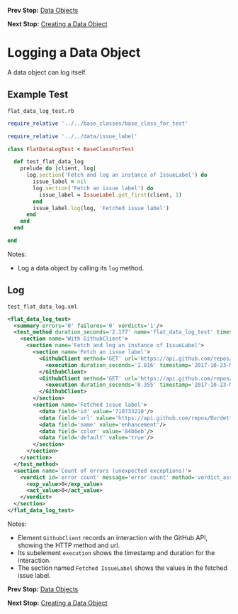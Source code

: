 <!--- GENERATED FILE, DO NOT EDIT --->
**Prev Stop:** [Data Objects](./DataObjects.md#data-objects)

**Next Stop:** [Creating a Data Object](./FlatDataNew.md#creating-a-data-object)


# Logging a Data Object

A data object can log itself.

## Example Test

<code>flat_data_log_test.rb</code>
```ruby
require_relative '../../base_classes/base_class_for_test'

require_relative '../../data/issue_label'

class FlatDataLogTest < BaseClassForTest

  def test_flat_data_log
    prelude do |client, log|
      log.section('Fetch and log an instance of IssueLabel') do
        issue_label = nil
        log.section('Fetch an issue label') do
          issue_label = IssueLabel.get_first(client, 1)
        end
        issue_label.log(log, 'Fetched issue label')
      end
    end
  end

end
```

Notes:

- Log a data object by calling its `log` method.

## Log

<code>test_flat_data_log.xml</code>
```xml
<flat_data_log_test>
  <summary errors='0' failures='0' verdicts='1'/>
  <test_method duration_seconds='2.177' name='flat_data_log_test' timestamp='2017-10-23-Mon-05.13.21.962'>
    <section name='With GithubClient'>
      <section name='Fetch and log an instance of IssueLabel'>
        <section name='Fetch an issue label'>
          <GithubClient method='GET' url='https://api.github.com/repos/BurdetteLamar/CrashDummy/issues/1/labels'>
            <execution duration_seconds='1.816' timestamp='2017-10-23-Mon-05.13.21.967'/>
          </GithubClient>
          <GithubClient method='GET' url='https://api.github.com/repos/BurdetteLamar/CrashDummy/issues/1/labels'>
            <execution duration_seconds='0.355' timestamp='2017-10-23-Mon-05.13.23.783'/>
          </GithubClient>
        </section>
        <section name='Fetched issue label'>
          <data field='id' value='710733210'/>
          <data field='url' value='https://api.github.com/repos/BurdetteLamar/CrashDummy/labels/enhancement'/>
          <data field='name' value='enhancement'/>
          <data field='color' value='84b6eb'/>
          <data field='default' value='true'/>
        </section>
      </section>
    </section>
  </test_method>
  <section name='Count of errors (unexpected exceptions)'>
    <verdict id='error count' message='error count' method='verdict_assert_equal?' outcome='passed' volatile='true'>
      <exp_value>0</exp_value>
      <act_value>0</act_value>
    </verdict>
  </section>
</flat_data_log_test>
```

Notes:

- Element `GithubClient` records an interaction with the GitHub API, showing the HTTP method and url.
- Its subelement `execution` shows the timestamp and duration for the interaction.
- The section named `Fetched IssueLabel` shows the values in the fetched issue label.

**Prev Stop:** [Data Objects](./DataObjects.md#data-objects)

**Next Stop:** [Creating a Data Object](./FlatDataNew.md#creating-a-data-object)

